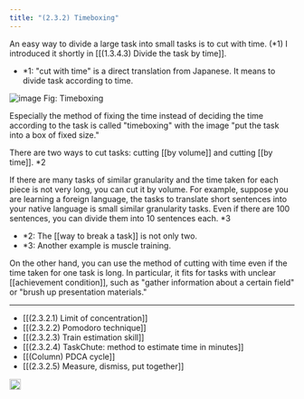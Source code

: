 ```yaml
---
title: "(2.3.2) Timeboxing"
---
```


An easy way to divide a large task into small tasks is to cut with time. (*1)
I introduced it shortly in [[(1.3.4.3) Divide the task by time]].

- *1: "cut with time" is a direct translation from Japanese. It means to divide task according to time.

![image](https://gyazo.com/536172a46e2f352a0a5085e57382432c/thumb/1000)
Fig: Timeboxing

Especially the method of fixing the time instead of deciding the time according to the task is called "timeboxing" with the image "put the task into a box of fixed size."

There are two ways to cut tasks: cutting [[by volume]] and cutting [[by time]]. *2

If there are many tasks of similar granularity and the time taken for each piece is not very long, you can cut it by volume. For example, suppose you are learning a foreign language, the tasks to translate short sentences into your native language is small similar granularity tasks. Even if there are 100 sentences, you can divide them into 10 sentences each. *3

- *2: The [[way to break a task]] is not only two.
- *3:  Another example is muscle training.


On the other hand, you can use the method of cutting with time even if the time taken for one task is long. In particular, it fits for tasks with unclear [[achievement condition]], such as "gather information about a certain field" or "brush up presentation materials."

---

- [[(2.3.2.1) Limit of concentration]]
- [[(2.3.2.2) Pomodoro technique]]
- [[(2.3.2.3) Train estimation skill]]
- [[(2.3.2.4) TaskChute: method to estimate time in minutes]]
- [[(Column) PDCA cycle]]
- [[(2.3.2.5) Measure, dismiss, put together]]

<img src='https://scrapbox.io/api/pages/nishio-en/en/icon' alt='en.icon' height="19.5"/>